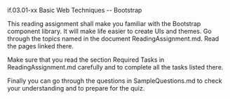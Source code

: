 if.03.01-xx Basic Web Techniques -- Bootstrap

This reading assignment shall make you familiar with the Bootstrap component library. It will make life easier to create UIs and themes.
Go through the topics named in the document ReadingAssignment.md. Read the pages linked there.

Make sure that you read the section Required Tasks in ReadingAssignment.md carefully and to complete all the tasks listed there.

Finally you can go through the questions in SampleQuestions.md to check your understanding and to prepare for the quiz.

